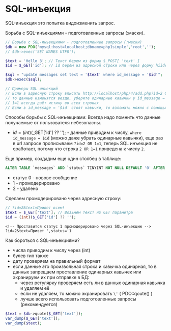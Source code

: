 # SQL-инъекция
SQL-инъекция это попытка видоизменить запрос.

Борьба с SQL-инъекциями - подготовленные запросы (:маски).  

```php
// Борьба с SQL-инъекциями - подготовленные запросы (:маски)
$db = new PDO('mysql:host=localhost;dbname=php1simple','root','');
// $db->exec('SET NAMES UTF8');

$text = 'Hello 3'; // Текст берем из формы $_POST[ 'text' ]
$id = $_GET['id']; // id берём из адресной строки или через форму hiiden поля

$sql = "update messages set text = '$text' where id_message = '$id'";
$db->exec($sql);

// Примеры SQL инъекций
// Если в адресную строку вписать http://localhost/php/4/add.php?id=2 OR 1=1
// то данные изменятся везде, уберите одинарные кавычки у id_message = '$id', чтобы получилось
// 1=1 всегда даёт истину во всех строках
// Если в id_message = '$id' стоят кавычки, то взломать можно с помощью запроса
```

Способы борьбы с SQL-инъекциами:
Всегда надо помнить что данные получаемые от пользователя небезопасны.
- $id = (int)($_GET['id'] ?? ''); - данные приводим к числу, `where id_message = $id` (можно даже убрать одинарные кавычки), еще раз в url запросе прописываем `?id=2 OR 1=1`, теперь SQL инъекция не сработает, потому что строка `2 OR 1=1` приведена к числу `2`.

Еще пример, создадим еще один столбец в таблице:

```sql
ALTER TABLE `messages` ADD `status` TINYINT NOT NULL DEFAULT '0' AFTER `dt_add`; 
```
- статус 0 - новове сообщение
- 1 - промодерировано
- 2 - удалено

Сделаем промодерировано через адресную строку:

```php
// ?id=2&text=Привет всем!
$text = $_GET['text']; // Возьмём текст из GET параметра
$id = (int)($_GET['id'] ?? '');
```

```
<!-- Проставится статус 1 промодерировано через SQL-инъекцию -->
?id=2&text=Привет ',status='1
```

Как бороться с SQL-инъекциями?
- числа приводим к числу через (int)
- булев тип также
- дату проверяем на правильный формат
- если данные это произвольная строка и кавычка одинарная, то в данных запрещаем проставление одинарных кавычек или экранируем их при отправке в БД:
  - через регулярку проверяем есть ли в данных одинарная кавычка и удаляем её
  - если не удаляем, то можно экранировать `\'` ( PDO::qoute() )
  - лучше всего использовать подготовленные запросы (рекомендуется)

```php
$text = $db->quote($_GET['text']);
var_dump($_GET['text']);
var_dump($text);
```
